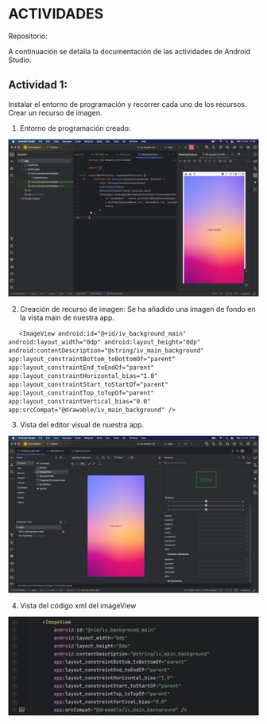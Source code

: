 # ACTIVIDADES
Repositorio: [](https://github.com/jmoralm/actividades)

A continuación se detalla la documentación de las actividades de Android Studio.

## Actividad 1:
Instalar el entorno de programación y recorrer cada uno de los recursos. 
Crear un recurso de imagen.

1. Entorno de programación creado: 

![](readmeImages/entorno.png)

2. Creación de recurso de imagen:
Se ha añadido una imagen de fondo en la vista main de nuestra app.

`   <ImageView
   android:id="@+id/iv_background_main"
   android:layout_width="0dp"
   android:layout_height="0dp"
   android:contentDescription="@string/iv_main_background"
   app:layout_constraintBottom_toBottomOf="parent"
   app:layout_constraintEnd_toEndOf="parent"
   app:layout_constraintHorizontal_bias="1.0"
   app:layout_constraintStart_toStartOf="parent"
   app:layout_constraintTop_toTopOf="parent"
   app:layout_constraintVertical_bias="0.0"
   app:srcCompat="@drawable/iv_main_background" />`

3. Vista del editor visual de nuestra app. 

![](readmeImages/EditorVisual_xml.png)

4. Vista del código xml del imageView

![](readmeImages/codigo_xml.png)




